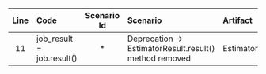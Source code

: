 | Line | Code | Scenario Id | Scenario | Artifact | Refactoring |
| :-: | :- | :-: | :- | :- | :- |
| 11 | job_result = job.result() | * | Deprecation -> EstimatorResult.result() method removed | EstimatorResult | job_result = job |